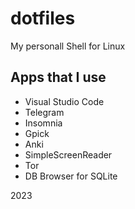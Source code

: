 # dotfiles
My personall Shell for Linux
<h2 class="code-line" data-line-start=0 data-line-end=1 ><a id="Apps_that_I_use_0"></a>Apps that I use</h2>
<ul>
<li class="has-line-data" data-line-start="2" data-line-end="3">Visual Studio Code</li>
<li class="has-line-data" data-line-start="3" data-line-end="4">Telegram</li>
<li class="has-line-data" data-line-start="4" data-line-end="5">Insomnia</li>
<li class="has-line-data" data-line-start="5" data-line-end="6">Gpick</li>
<li class="has-line-data" data-line-start="6" data-line-end="7">Anki</li>
<li class="has-line-data" data-line-start="7" data-line-end="8">SimpleScreenReader</li>
<li class="has-line-data" data-line-start="8" data-line-end="9">Tor</li>
<li class="has-line-data" data-line-start="9" data-line-end="11">DB Browser for SQLite</li>
</ul>
<p class="has-line-data" data-line-start="11" data-line-end="12">2023</p>
